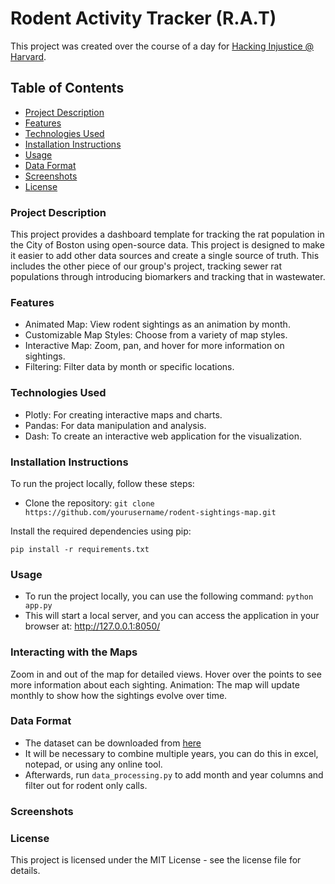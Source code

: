# Rodent Activity Tracker (R.A.T)

This project was created over the course of a day for [Hacking Injustice @ Harvard](engineeringhope.org).

## Table of Contents
- [Project Description](#project-description)
- [Features](#features)
- [Technologies Used](#technologies-used)
- [Installation Instructions](#installation-instructions)
- [Usage](#usage)
- [Data Format](#data-format)
- [Screenshots](#screenshots)
- [License](#license)

### Project Description

This project provides a dashboard template for tracking the rat population in the City of Boston using open-source data. This project is designed to make it easier to add other data sources and create a single source of truth. This includes the other piece of our group's project, tracking sewer rat populations through introducing biomarkers and tracking that in wastewater.

### Features
- Animated Map: View rodent sightings as an animation by month.
- Customizable Map Styles: Choose from a variety of map styles.
- Interactive Map: Zoom, pan, and hover for more information on sightings.
- Filtering: Filter data by month or specific locations.

### Technologies Used
- Plotly: For creating interactive maps and charts.
- Pandas: For data manipulation and analysis.
- Dash: To create an interactive web application for the visualization.

### Installation Instructions
To run the project locally, follow these steps:

- Clone the repository: ```git clone https://github.com/yourusername/rodent-sightings-map.git```

Install the required dependencies using pip:

```pip install -r requirements.txt```

### Usage
- To run the project locally, you can use the following command:
```python app.py```
- This will start a local server, and you can access the application in your browser at: http://127.0.0.1:8050/

### Interacting with the Maps
Zoom in and out of the map for detailed views.
Hover over the points to see more information about each sighting.
Animation: The map will update monthly to show how the sightings evolve over time.

### Data Format
- The dataset can be downloaded from [here](https://data.boston.gov/dataset/311-service-requests)
- It will be necessary to combine multiple years, you can do this in excel, notepad, or using any online tool.
- Afterwards, run `data_processing.py` to add month and year columns and filter out for rodent only calls.

### Screenshots

### License
This project is licensed under the MIT License - see the license file for details.
